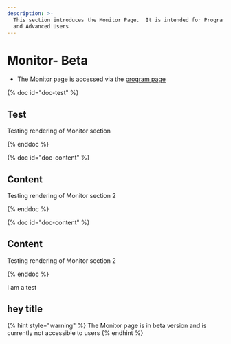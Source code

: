 ```yaml
---
description: >-
  This section introduces the Monitor Page.  It is intended for Program Users
  and Advanced Users
---
```


# Monitor- Beta

* The Monitor page is accessed via the [program page](https://program-user-docs.preignition.org/~/edit/drafts/-LFMf79wbvb88HHUPzQV/users-program-and-advanced/portfolio)​

{% doc id="doc-test" %}
## Test 
Testing rendering of Monitor section

{% enddoc %}

{% doc id="doc-content" %}
## Content
Testing rendering of Monitor section 2

{% enddoc %}


{% doc id="doc-content" %}
## Content
Testing rendering of Monitor section 2

{% enddoc %}

<div id="test">
  I am a test

  ## hey title

</div>

{% hint style="warning" %}
The Monitor page is in beta version and is currently not accessible to users
{% endhint %}



